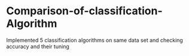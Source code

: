 # Comparison-of-classification-Algorithm
Implemented 5 classification algorithms on same data set and checking accuracy and their tuning
